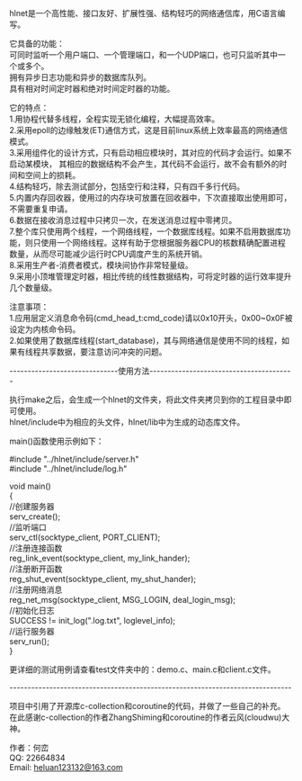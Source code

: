 hlnet是一个高性能、接口友好、扩展性强、结构轻巧的网络通信库，用C语言编写。<br>

它具备的功能：<br>
可同时监听一个用户端口、一个管理端口，和一个UDP端口，也可只监听其中一个或多个。<br>
拥有异步日志功能和异步的数据库队列。<br>
具有相对时间定时器和绝对时间定时器的功能。<br>

它的特点：<br>
1.用协程代替多线程，全程实现无锁化编程，大幅提高效率。<br>
2.采用epoll的边缘触发(ET)通信方式，这是目前linux系统上效率最高的网络通信模式。<br>
3.采用组件化的设计方式，只有启动相应模块时，其对应的代码才会运行。如果不启动某模块，
  其相应的数据结构不会产生，其代码不会运行，故不会有额外的时间和空间上的损耗。<br>
4.结构轻巧，除去测试部分，包括空行和注释，只有四千多行代码。<br>
5.内置内存回收器，使用过的内存块可放置在回收器中，下次直接取出使用即可，不需要重复申请。<br>
6.数据在接收消息过程中只拷贝一次，在发送消息过程中零拷贝。<br>
7.整个库只使用两个线程，一个网络线程，一个数据库线程。如果不启用数据库功能，则只使用一个网络线程。这样有助于您根据服务器CPU的核数精确配置进程数量，从而尽可能减少运行时CPU调度产生的系统开销。<br>
8.采用生产者-消费者模式，模块间协作非常轻量级。<br>
9.采用小顶堆管理定时器，相比传统的线性数据结构，可将定时器的运行效率提升几个数量级。<br>

注意事项：<br>
1.应用层定义消息命令码(cmd_head_t:cmd_code)请以0x10开头，0x00~0x0F被设定为内核命令码。<br>
2.如果使用了数据库线程(start_database)，其与网络通信是使用不同的线程，如果有线程共享数据，要注意访问冲突的问题。<br>

------------------------------使用方法----------------------------------------<br>

执行make之后，会生成一个hlnet的文件夹，将此文件夹拷贝到你的工程目录中即可使用。<br>
hlnet/include中为相应的头文件，hlnet/lib中为生成的动态库文件。<br>

main()函数使用示例如下：<br>

#include "../hlnet/include/server.h" <br>
#include "../hlnet/include/log.h" <br>

void main()<br>
{<br>
	//创建服务器<br>
	serv_create();<br>
	//监听端口<br>
	serv_ctl(socktype_client, PORT_CLIENT);<br>
	//注册连接函数<br>
	reg_link_event(socktype_client, my_link_hander);<br>
	//注册断开函数<br>
	reg_shut_event(socktype_client, my_shut_hander);<br>
	//注册网络消息<br>
	reg_net_msg(socktype_client, MSG_LOGIN, deal_login_msg);<br>
	//初始化日志<br>
	SUCCESS != init_log(".log.txt", loglevel_info);<br>
	//运行服务器<br>
	serv_run();<br>
}<br>

更详细的测试用例请查看test文件夹中的：demo.c、main.c和client.c文件。<br>

------------------------------------------------------------------------------<br>

项目中引用了开源库c-collection和coroutine的代码，并做了一些自己的补充。<br>
在此感谢c-collection的作者ZhangShiming和coroutine的作者云风(cloudwu)大神。<br>

作者：何峦<br>
QQ: 22664834<br>
Email: heluan123132@163.com<br>
